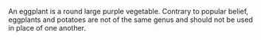 An eggplant is a round large purple vegetable. Contrary to popular belief, eggplants and potatoes are not of the same genus and should not be used in place of one another.
